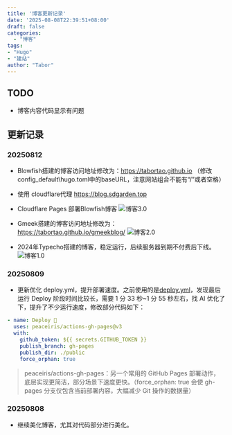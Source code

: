 ```yaml
---
title: '博客更新记录'
date: '2025-08-08T22:39:51+08:00'
draft: false
categories:
  - "博客"
tags:
- "Hugo"
- "建站"
author: "Tabor"
---
```


## TODO

- 博客内容代码显示有问题

## 更新记录

### 20250812

- Blowfish搭建的博客访问地址修改为：https://tabortao.github.io （修改config\_default\hugo.toml中的baseURL，注意网站组合不能有“/”或者空格）
- 使用 cloudflare代理 https://blog.sdgarden.top
- Cloudflare Pages 部署Blowfish博客
![博客3.0](https://cdn.jsdelivr.net/gh/tabortao/imagebed/2025/20250812160443421.webp)

- Gmeek搭建的博客访问地址修改为： https://tabortao.github.io/gmeekblog/
![博客2.0](https://cdn.jsdelivr.net/gh/tabortao/imagebed/2025/20250812160422638.webp)

- 2024年Typecho搭建的博客，稳定运行，后续服务器到期不付费后下线。
![博客1.0](https://cdn.jsdelivr.net/gh/tabortao/imagebed/2025/20250812160606669.webp)


### 20250809

- 更新优化 deploy.yml，提升部署速度。之前使用的是[deploy.yml](https://github.com/CaiJimmy/hugo-theme-stack-starter/blob/master/.github/workflows/deploy.yml)，发现最后运行 Deploy 阶段时间比较长，需要 1 分 33 秒~1 分 55 秒左右，找 AI 优化了下，提升了不少运行速度，修改部分代码如下：

```yml
- name: Deploy 🚀
  uses: peaceiris/actions-gh-pages@v3
  with:
    github_token: ${{ secrets.GITHUB_TOKEN }}
    publish_branch: gh-pages
    publish_dir: ./public
    force_orphan: true
```

> peaceiris/actions-gh-pages：另一个常用的 GitHub Pages 部署动作，底层实现更简洁，部分场景下速度更快。（force_orphan: true 会使 gh-pages 分支仅包含当前部署内容，大幅减少 Git 操作的数据量）

### 20250808

- 继续美化博客，尤其对代码部分进行美化。
